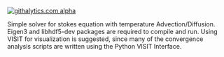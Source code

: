 [![githalytics.com alpha](https://cruel-carlota.pagodabox.com/35b2b5240176d130f6c10fb7e474f23a "githalytics.com")](http://githalytics.com/TedStudley/mc-mini)

Simple solver for stokes equation with temperature Advection/Diffusion. 
Eigen3 and libhdf5-dev packages are required to compile and run.
Using VISIT for visualization is suggested, since many of the convergence analysis scripts are written using the Python VISIT Interface.
